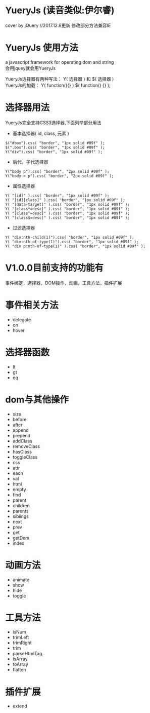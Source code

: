 # YueryJs (读音类似:伊尔睿)
cover by jQuery
//2017.12.8更新
修改部分方法兼容IE
# YueryJs 使用方法
a javascript framework for operating dom and string<br/>
会用jquey就会用YueryJs<br/>

YueryJs选择器有两种写法： Y( 选择器 ) 和 $( 选择器 )<br/>
YueryJs的加载： Y( function(){} )    $( function() {} );<br/>

# 选择器用法
YueryJs完全支持CSS3选择器,下面列举部分用法<br/>
* 基本选择器( id, class, 元素 )
```
$("#box").css( "border", "1px solid #09f" );
$(".box").css( "border", "1px solid #09f" );
Y("div").css( "border", "1px solid #09f" );
```
* 后代，子代选择器
```
Y("body p").css( "border", "2px solid #09f" );
Y("body > p").css( "border", "2px solid #09f" );
```
* 属性选择器
```
Y( "[id]" ).css( "border", "1px solid #09f" );
Y( "[id][class]" ).css( "border", "1px solid #09f" );
Y( "[data-target]" ).css( "border", "1px solid #09f" );
Y( "[class*=desc]" ).css( "border", "1px solid #09f" );
Y( "[class^=desc]" ).css( "border", "1px solid #09f" );
Y( "[class$=desc]" ).css( "border", "1px solid #09f" );
```
* 过滤选择器
```
Y( "div:nth-child(1)").css( "border", "1px solid #09f" );
Y( "div:nth-of-type(1)").css( "border", "1px solid #09f" );
Y( "div p:nth-of-type(1)" ).css( "border", "1px solid #09f" );
```
V1.0.0目前支持的功能有
====================
事件绑定，选择器，DOM操作，动画，工具方法，插件扩展
# 事件相关方法
* delegate
* on
* hover
# 选择器函数
* lt
* gt
* eq
# dom与其他操作
* size
* before
* after
* append
* prepend
* addClass
* removeClass
* hasClass
* toggleClass
* css
* attr
* each
* val
* html
* empty
* find
* parent
* children
* parents
* siblings
* next
* prev
* get
* getDom
* index
# 动画方法
* animate
* show
* hide
* toggle
# 工具方法
* isNum
* trimLeft
* trimRight
* trim
* parseHtmlTag
* isArray
* toArray
* flatten
# 插件扩展
* extend
